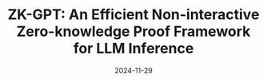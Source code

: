 ---
title: "ZK-GPT: An Efficient Non-interactive Zero-knowledge Proof Framework for LLM
Inference"
# link: "https://eprint.iacr.org/2023/1607"
collection: publications
# permalink: /publication/2009-10-01-paper-title-number-1
excerpt: "USENIX Security 2025 (under _Major Revision_). Wenjie Qu, Yijun Sun, _Xuanming Liu_, Tao Lu, Yanpei Guo, Kai Chen and Jiaheng Zhang. Third author."
date: 2024-11-29
# venue: 'ARXIV'
# paperurl: 'https://academicpages.github.io/files/paper1.pdf'
# citation: 'Your Name, You. (2009). &quot;Paper Title Number 1.&quot; <i>Journal 1</i>. 1(1).'
---